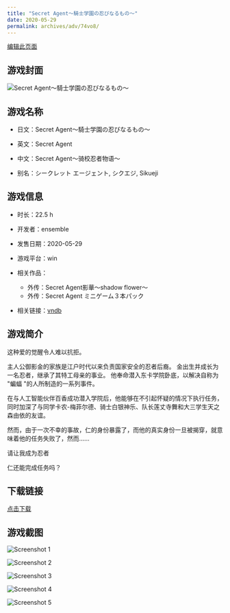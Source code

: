 ```yaml
---
title: "Secret Agent～騎士学園の忍びなるもの～"
date: 2020-05-29
permalink: archives/adv/74vo8/
---
```

[编辑此页面](https://github.com/ACG-3/ADV3-source/blob/main/source/_posts/Secret%20Agent%EF%BD%9E%E9%A8%8E%E5%A3%AB%E5%AD%A6%E5%9C%92%E3%81%AE%E5%BF%8D%E3%81%B3%E3%81%AA%E3%82%8B%E3%82%82%E3%81%AE%EF%BD%9E.md)

## 游戏封面

![Secret Agent～騎士学園の忍びなるもの～](https://pan.timero.xyz/d/onedrive/img_lib_001/Secret%20Agent%EF%BD%9E%E9%A8%8E%E5%A3%AB%E5%AD%A6%E5%9C%92%E3%81%AE%E5%BF%8D%E3%81%B3%E3%81%AA%E3%82%8B%E3%82%82%E3%81%AE%EF%BD%9E_cover.avif)


## 游戏名称

- 日文：Secret Agent～騎士学園の忍びなるもの～
- 英文：Secret Agent
- 中文：Secret Agent～骑校忍者物语～

- 别名：シークレット エージェント, シクエジ, Sikueji


## 游戏信息

- 时长：22.5 h
- 开发者：ensemble
- 发售日期：2020-05-29
- 游戏平台：win
- 相关作品：
   - 外传：Secret Agent影華～shadow flower～
   - 外传：Secret Agent ミニゲーム３本パック

- 相关链接：[vndb](https://vndb.org/v27227)


## 游戏简介

这种爱的觉醒令人难以抗拒。

主人公御影金的家族是江户时代以来负责国家安全的忍者后裔。
金出生并成长为一名忍者，继承了其特工母亲的事业。
他奉命潜入东卡学院卧底，以解决自称为 "蝙蝠 "的人所制造的一系列事件。

在与人工智能伙伴百香成功潜入学院后，他能够在不引起怀疑的情况下执行任务，同时加深了与同学卡农-梅菲尔德、骑士白银神乐、队长莲丈寺舞和大三学生天之森由依的友谊。

然而，由于一次不幸的事故，仁的身份暴露了，而他的真实身份一旦被揭穿，就意味着他的任务失败了，然而......

请让我成为忍者

仁还能完成任务吗？




## 下载链接

[点击下载](https://pan.timero.xyz/onedrive/adv_lib_001/Secret%20Agent%EF%BD%9E%E9%A8%8E%E5%A3%AB%E5%AD%A6%E5%9C%92%E3%81%AE%E5%BF%8D%E3%81%B3%E3%81%AA%E3%82%8B%E3%82%82%E3%81%AE%EF%BD%9E)


## 游戏截图


![Screenshot 1](https://pan.timero.xyz/d/onedrive/img_lib_001/Secret%20Agent%EF%BD%9E%E9%A8%8E%E5%A3%AB%E5%AD%A6%E5%9C%92%E3%81%AE%E5%BF%8D%E3%81%B3%E3%81%AA%E3%82%8B%E3%82%82%E3%81%AE%EF%BD%9E_Screenshot_1.avif)

![Screenshot 2](https://pan.timero.xyz/d/onedrive/img_lib_001/Secret%20Agent%EF%BD%9E%E9%A8%8E%E5%A3%AB%E5%AD%A6%E5%9C%92%E3%81%AE%E5%BF%8D%E3%81%B3%E3%81%AA%E3%82%8B%E3%82%82%E3%81%AE%EF%BD%9E_Screenshot_2.avif)

![Screenshot 3](https://pan.timero.xyz/d/onedrive/img_lib_001/Secret%20Agent%EF%BD%9E%E9%A8%8E%E5%A3%AB%E5%AD%A6%E5%9C%92%E3%81%AE%E5%BF%8D%E3%81%B3%E3%81%AA%E3%82%8B%E3%82%82%E3%81%AE%EF%BD%9E_Screenshot_3.avif)

![Screenshot 4](https://pan.timero.xyz/d/onedrive/img_lib_001/Secret%20Agent%EF%BD%9E%E9%A8%8E%E5%A3%AB%E5%AD%A6%E5%9C%92%E3%81%AE%E5%BF%8D%E3%81%B3%E3%81%AA%E3%82%8B%E3%82%82%E3%81%AE%EF%BD%9E_Screenshot_4.avif)

![Screenshot 5](https://pan.timero.xyz/d/onedrive/img_lib_001/Secret%20Agent%EF%BD%9E%E9%A8%8E%E5%A3%AB%E5%AD%A6%E5%9C%92%E3%81%AE%E5%BF%8D%E3%81%B3%E3%81%AA%E3%82%8B%E3%82%82%E3%81%AE%EF%BD%9E_Screenshot_5.avif)

